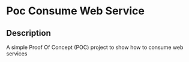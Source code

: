 # Poc Consume Web Service
## Description
A simple Proof Of Concept (POC) project to show how to consume web services
